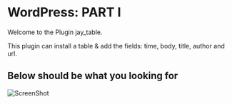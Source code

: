 # WordPress: PART I

Welcome to the Plugin jay_table.

This plugin can install a table & add the fields: time, body, title, author and url.

## Below should be what you looking for

![ScreenShot](https://github.com/Viktoru/wordpress_install_db_uninstall/blob/master/jay_table/screen1.png)
